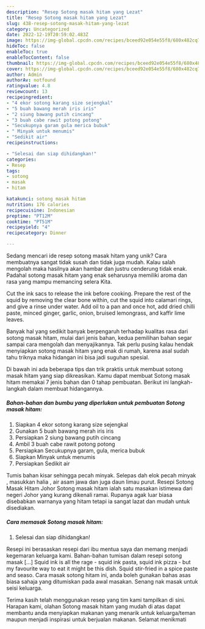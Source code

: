```yaml
---
description: "Resep Sotong masak hitam yang Lezat"
title: "Resep Sotong masak hitam yang Lezat"
slug: 438-resep-sotong-masak-hitam-yang-lezat
category: Uncategorized
date: 2022-12-19T20:59:02.483Z
image: https://img-global.cpcdn.com/recipes/bceed92e054e55f8/680x482cq70/sotong-masak-hitam-foto-resep-utama.jpg
hideToc: false
enableToc: true
enableTocContent: false
thumbnail: https://img-global.cpcdn.com/recipes/bceed92e054e55f8/680x482cq70/sotong-masak-hitam-foto-resep-utama.jpg
cover: https://img-global.cpcdn.com/recipes/bceed92e054e55f8/680x482cq70/sotong-masak-hitam-foto-resep-utama.jpg
author: Admin
authorAv: notfound
ratingvalue: 4.8
reviewcount: 13
recipeingredient:
- "4 ekor sotong karang size sejengkal"
- "5 buah bawang merah iris iris"
- "2 siung bawang putih cincang"
- "3 buah cabe rawit potong potong"
- "Secukupnya garam gula merica bubuk"
- " Minyak untuk menumis"
- "Sedikit air"
recipeinstructions:

- "Selesai dan siap dihidangkan!"
categories:
- Resep
tags:
- sotong
- masak
- hitam

katakunci: sotong masak hitam 
nutrition: 176 calories
recipecuisine: Indonesian
preptime: "PT12M"
cooktime: "PT51M"
recipeyield: "4"
recipecategory: Dinner

---
```





Sedang mencari ide resep sotong masak hitam yang unik? Cara membuatnya sangat tidak susah dan tidak juga mudah. Kalau salah mengolah maka hasilnya akan hambar dan justru cenderung tidak enak. Padahal sotong masak hitam yang enak seharusnya memiliki aroma dan rasa yang mampu memancing selera Kita.





Cut the ink sacs to release the ink before cooking. Prepare the rest of the squid by removing the clear bone within, cut the squid into calamari rings, and give a rinse under water. Add oil to a pan and once hot, add dried chilli paste, minced ginger, garlic, onion, bruised lemongrass, and kaffir lime leaves.

Banyak hal yang sedikit banyak berpengaruh terhadap kualitas rasa dari sotong masak hitam, mulai dari jenis bahan, kedua pemilihan bahan segar sampai cara mengolah dan menyajikannya. Tak perlu pusing kalau hendak menyiapkan sotong masak hitam yang enak di rumah, karena asal sudah tahu triknya maka hidangan ini bisa jadi suguhan spesial.






Di bawah ini ada beberapa tips dan trik praktis untuk membuat sotong masak hitam yang siap dikreasikan. Kamu dapat membuat Sotong masak hitam memakai 7 jenis bahan dan 0 tahap pembuatan. Berikut ini langkah-langkah dalam membuat hidangannya.

<!--inarticleads1-->

##### Bahan-bahan dan bumbu yang diperlukan untuk pembuatan Sotong masak hitam:

1. Siapkan 4 ekor sotong karang size sejengkal
1. Gunakan 5 buah bawang merah iris iris
1. Persiapkan 2 siung bawang putih cincang
1. Ambil 3 buah cabe rawit potong potong
1. Persiapkan Secukupnya garam, gula, merica bubuk
1. Siapkan  Minyak untuk menumis
1. Persiapkan Sedikit air


Tumis bahan kisar sehingga pecah minyak. Selepas dah elok pecah minyak , masukkan halia , air asam jawa dan juga daun limau purut. Resepi Sotong Masak Hitam Johor Sotong masak hitam ialah satu masakan istimewa dari negeri Johor yang kurang dikenali ramai. Rupanya agak luar biasa disebabkan warnanya yang hitam tetapi ia sangat lazat dan mudah untuk disediakan. 

<!--inarticleads2-->

##### Cara memasak Sotong masak hitam:


1. Selesai dan siap dihidangkan!

Resepi ini berasaskan resepi dari ibu mentua saya dan memang menjadi kegemaran keluarga kami. Bahan-bahan tumisan dalam resepi sotong masak […] Squid ink is all the rage - squid ink pasta, squid ink pizza - but my favourite way to eat it might be this dish. Squid stir-fried in a spice paste and seaso. Cara masak sotong hitam ini, anda boleh gunakan bahas asas biasa sahaja yang ditumiskan pada awal masakan. Senang nak masak untuk seisi keluarga. 

Terima kasih telah menggunakan resep yang tim kami tampilkan di sini. Harapan kami, olahan Sotong masak hitam yang mudah di atas dapat membantu anda menyiapkan makanan yang menarik untuk keluarga/teman maupun menjadi inspirasi untuk berjualan makanan. Selamat menikmati
